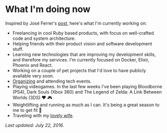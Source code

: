 # What I'm doing now

Inspired by José Ferrer's [post](http://moviendo.me/now/), here's what I'm currently working on:

* Freelancing in cool Ruby based products, with focus on well-crafted code and system architecture.
* Helping friends with their product vision and software development stuff.
* Learning new technologies that are improving my development skills, and therefore my services. I'm currently focused on Docker, Elixir, Phoenix and React.
* Working on a couple of pet projects that I'd love to have publicly available very soon.
* [Organizing](http://www.meetup.com/es-ES/ciudadrealrb/) and attending tech events.
* Playing videogames. In the last few weeks I've been playing Bloodborne (PS4), Dark Souls (Xbox 360) and The Legend of Zelda: A Link Between Worlds (3DS) ❤️ 🎮
* Weightlifting and running as much as I can. It's being a great season to me to get fit 💪
* Traveling with my [lovely wife](https://www.instagram.com/soryflins/).

*Last updated: July 22, 2016.*
